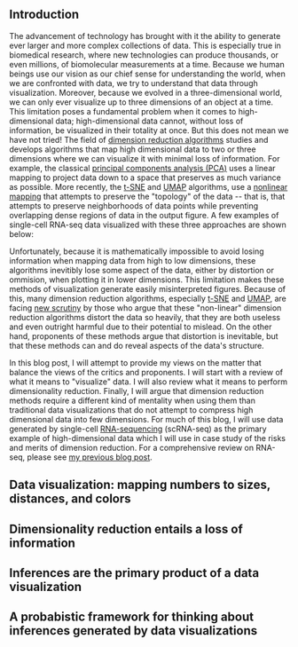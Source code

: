

Introduction
------------

The advancement of technology has brought with it the ability to generate ever larger and more complex collections of data. This is especially true in biomedical research, where new technologies can produce thousands, or even millions, of biomolecular measurements at a time. Because we human beings use our vision as our chief sense for understanding the world, when we are confronted with data, we try to understand that data through visualization. Moreover, because we evolved in a three-dimensional world, we can only ever visualize up to three dimensions of an object at a time. This limitation poses a fundamental problem when it comes to high-dimensional data; high-dimensional data cannot, without loss of information, be visualized in their totality at once. But this does not mean we have not tried! The field of [dimension reduction algorithms](https://en.wikipedia.org/wiki/Dimensionality_reduction#:~:text=Dimensionality%20reduction%2C%20or%20dimension%20reduction,close%20to%20its%20intrinsic%20dimension.) studies and develops algorithms that map high dimensional data to two or three dimensions where we can visualize it with minimal loss of information. For example, the classical [principal components analysis (PCA)](https://en.wikipedia.org/wiki/Principal_component_analysis) uses a linear mapping to project data down to a space that preserves as much variance as possible. More recently, the [t-SNE](https://www.jmlr.org/papers/volume9/vandermaaten08a/vandermaaten08a.pdf) and [UMAP](https://arxiv.org/pdf/1802.03426.pdf) algorithms, use a [nonlinear mapping](https://en.wikipedia.org/wiki/Nonlinear_dimensionality_reduction) that attempts to preserve the "topology" of the data -- that is, that attempts to preserve neighborhoods of data points while preventing overlapping dense regions of data in the output figure. A few examples of single-cell RNA-seq data visualized with these three approaches are shown below:



Unfortunately, because it is mathematically impossible to avoid losing information when mapping data from high to low dimensions, these algorithms inevitibly lose some aspect of the data, either by distortion or ommision, when plotting it in lower dimensions. This limitation makes these methods of visualization generate easily misinterpreted figures. Because of this, many dimension reduction algorithms, especially [t-SNE](https://www.jmlr.org/papers/volume9/vandermaaten08a/vandermaaten08a.pdf) and [UMAP](https://arxiv.org/pdf/1802.03426.pdf), are facing [new scrutiny](https://journals.plos.org/ploscompbiol/article?id=10.1371/journal.pcbi.1011288) by those who argue that these "non-linear" dimension reduction algorithms distort the data so heavily, that they are both useless and even outright harmful due to their potential to mislead. On the other hand, proponents of these methods argue that distortion is inevitable, but that these methods can and do reveal aspects of the data's structure.

In this blog post, I will attempt to provide my views on the matter that balance the views of the critics and proponents. I will start with a review of what it means to "visualize" data. I will also review what it means to perform dimensionality reduction. Finally, I will argue that dimension reduction methods require a different kind of mentality when using them than traditional data visualizations that do not attempt to compress high dimensional data into few dimensions. For much of this blog, I will use data generated by single-cell [RNA-sequencing](https://mbernste.github.io/posts/rna_seq_basics/) (scRNA-seq) as the primary example of high-dimensional data which I will use in case study of the risks and merits of dimension reduction. For a comprehensive review on RNA-seq, please see [my previous blog post](https://mbernste.github.io/posts/rna_seq_basics/). 

Data visualization: mapping numbers to sizes, distances, and colors
-------------------------------------------------------------------

Dimensionality reduction entails a loss of information
------------------------------------------------------

Inferences are the primary product of a data visualization
----------------------------------------------------------

A probabistic framework for thinking about inferences generated by data visualizations
--------------------------------------------------------------------------------------




